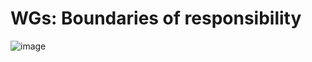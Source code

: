 # WGs: Boundaries of responsibility

![image](https://user-images.githubusercontent.com/2911961/208995269-12998687-3249-4503-a465-c966f8091c0c.png)
